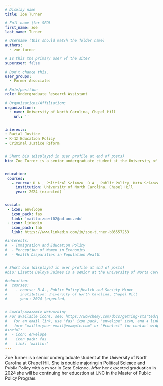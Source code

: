 ```yaml
---
# Display name
title: Zoe Turner

# Full name (for SEO)
first_name: Zoe
last_name: Turner

# Username (this should match the folder name)
authors:
  - zoe-turner

# Is this the primary user of the site?
superuser: false

# Don't change this.
user_groups:
  - Former Associates

# Role/position
role: Undergraduate Research Assistant

# Organizations/Affiliations
organizations:
  - name: University of North Carolina, Chapel Hill
    url: ''


interests:
- Racial Justice
- K-12 Education Policy
- Criminal Justice Reform


# Short bio (displayed in user profile at end of posts)
bio: Zoe Turner is a senior undergraduate student at the University of North Carolina at Chapel Hill. She is double majoring in Political Science and Public Policy with a minor in Data Science. After her expected graduation in 2024 she will be continuing her education at UNC in the Master of Public Policy Program.


education:
 courses:
   - course: B.A., Political Science, B.A., Public Policy, Data Science Minor.
     institution: University of North Carolina, Chapel Hill
     year: 2024 (expected)


social:
 - icon: envelope
   icon_pack: fas
   link: 'mailto:zoert02@ad.unc.edu'
 - icon: linkedin
   icon_pack: fab
   link: https://www.linkedin.com/in/zoe-turner-b83557253

#interests:
#  - Immigration and Education Policy
#  - Perception of Women in Economics
#  - Health Disparities in Population Health


# Short bio (displayed in user profile at end of posts)
#bio: Lisette Deloya Jaimes is a senior at the University of North Carolina-Chapel Hill. She is majoring in Public Policy with a minor in Health and Society.

#education:
#  courses:
#    - course: B.A., Public Policy\Health and Society Minor
#      institution: University of North Carolina, Chapel Hill
#      year: 2024 (expected)


# Social/Academic Networking
# For available icons, see: https://wowchemy.com/docs/getting-started/page-builder/#icons
#   For an email link, use "fas" icon pack, "envelope" icon, and a link in the
#   form "mailto:your-email@example.com" or "#contact" for contact widget.
#social:
#  - icon: envelope
#    icon_pack: fas
#    link: 'mailto:'
---
```


Zoe Turner is a senior undergraduate student at the University of North Carolina at Chapel Hill. She is double majoring in Political Science and Public Policy with a minor in Data Science. After her expected graduation in 2024 she will be continuing her education at UNC in the Master of Public Policy Program.